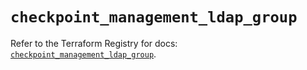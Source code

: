 # `checkpoint_management_ldap_group`

Refer to the Terraform Registry for docs: [`checkpoint_management_ldap_group`](https://registry.terraform.io/providers/checkpointsw/checkpoint/2.11.0/docs/resources/management_ldap_group).
